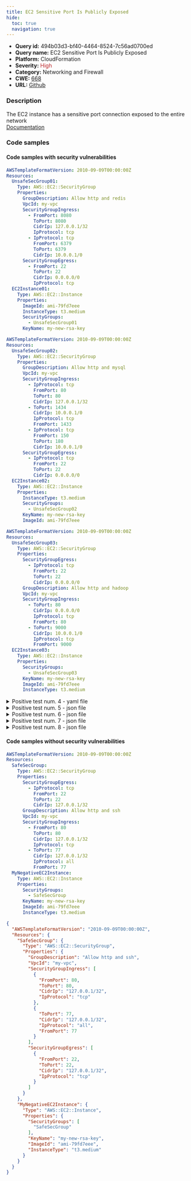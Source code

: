 ```yaml
---
title: EC2 Sensitive Port Is Publicly Exposed
hide:
  toc: true
  navigation: true
---
```


<style>
  .highlight .hll {
    background-color: #ff171742;
  }
  .md-content {
    max-width: 1100px;
    margin: 0 auto;
  }
</style>

-   **Query id:** 494b03d3-bf40-4464-8524-7c56ad0700ed
-   **Query name:** EC2 Sensitive Port Is Publicly Exposed
-   **Platform:** CloudFormation
-   **Severity:** <span style="color:#bb2124">High</span>
-   **Category:** Networking and Firewall
-   **CWE:** <a href="https://cwe.mitre.org/data/definitions/668.html" onclick="newWindowOpenerSafe(event, 'https://cwe.mitre.org/data/definitions/668.html')">668</a>
-   **URL:** [Github](https://github.com/Checkmarx/kics/tree/master/assets/queries/cloudFormation/aws/ec2_sensitive_port_is_publicly_exposed)

### Description
The EC2 instance has a sensitive port connection exposed to the entire network<br>
[Documentation](https://docs.aws.amazon.com/AWSCloudFormation/latest/UserGuide/aws-properties-ec2-security-group.html)

### Code samples
#### Code samples with security vulnerabilities
```yaml title="Positive test num. 1 - yaml file" hl_lines="13"
AWSTemplateFormatVersion: 2010-09-09T00:00:00Z
Resources:
  UnsafeSecGroup01:
    Type: AWS::EC2::SecurityGroup
    Properties:
      GroupDescription: Allow http and redis
      VpcId: my-vpc
      SecurityGroupIngress:
        - FromPort: 8080
          ToPort: 8080
          CidrIp: 127.0.0.1/32
          IpProtocol: tcp
        - IpProtocol: tcp
          FromPort: 6379
          ToPort: 6379
          CidrIp: 10.0.0.1/0
      SecurityGroupEgress:
        - FromPort: 22
          ToPort: 22
          CidrIp: 0.0.0.0/0
          IpProtocol: tcp
  EC2Instance01:
    Type: AWS::EC2::Instance
    Properties:
      ImageId: ami-79fd7eee
      InstanceType: t3.medium
      SecurityGroups:
        - UnsafeSecGroup01
      KeyName: my-new-rsa-key

```
```yaml title="Positive test num. 2 - yaml file" hl_lines="17 13"
AWSTemplateFormatVersion: 2010-09-09T00:00:00Z
Resources:
  UnsafeSecGroup02:
    Type: AWS::EC2::SecurityGroup
    Properties:
      GroupDescription: Allow http and mysql
      VpcId: my-vpc
      SecurityGroupIngress:
        - IpProtocol: tcp
          FromPort: 80
          ToPort: 80
          CidrIp: 127.0.0.1/32
        - ToPort: 1434
          CidrIp: 10.0.0.1/0
          IpProtocol: tcp
          FromPort: 1433
        - IpProtocol: tcp
          FromPort: 150
          ToPort: 180
          CidrIp: 10.0.0.1/0
      SecurityGroupEgress:
        - IpProtocol: tcp
          FromPort: 22
          ToPort: 22
          CidrIp: 0.0.0.0/0
  EC2Instance02:
    Type: AWS::EC2::Instance
    Properties:
      InstanceType: t3.medium
      SecurityGroups:
        - UnsafeSecGroup02
      KeyName: my-new-rsa-key
      ImageId: ami-79fd7eee

```
```yaml title="Positive test num. 3 - yaml file" hl_lines="18 14"
AWSTemplateFormatVersion: 2010-09-09T00:00:00Z
Resources:
  UnsafeSecGroup03:
    Type: AWS::EC2::SecurityGroup
    Properties:
      SecurityGroupEgress:
        - IpProtocol: tcp
          FromPort: 22
          ToPort: 22
          CidrIp: 0.0.0.0/0
      GroupDescription: Allow http and hadoop
      VpcId: my-vpc
      SecurityGroupIngress:
        - ToPort: 80
          CidrIp: 0.0.0.0/0
          IpProtocol: tcp
          FromPort: 80
        - ToPort: 9000
          CidrIp: 10.0.0.1/0
          IpProtocol: tcp
          FromPort: 9000
  EC2Instance03:
    Type: AWS::EC2::Instance
    Properties:
      SecurityGroups:
        - UnsafeSecGroup03
      KeyName: my-new-rsa-key
      ImageId: ami-79fd7eee
      InstanceType: t3.medium

```
<details><summary>Positive test num. 4 - yaml file</summary>

```yaml hl_lines="18 14 22"
AWSTemplateFormatVersion: 2010-09-09T00:00:00Z
Resources:
  UnsafeSecGroup04:
    Type: AWS::EC2::SecurityGroup
    Properties:
      SecurityGroupEgress:
        - IpProtocol: tcp
          FromPort: 22
          ToPort: 22
          CidrIp: 0.0.0.0/0
      GroupDescription: Allow LDAP and SNMP
      VpcId: my-vpc
      SecurityGroupIngress:
        - ToPort: 389
          FromPort: 389
          IpProtocol: "-1"
          CidrIp: 10.0.0.0/0
        - ToPort: 150
          FromPort: 180
          IpProtocol: udp
          CidrIp: 10.0.0.1/0
        - ToPort: 53
          FromPort: 53
          IpProtocol: "-1"
          CidrIp: 10.0.0.1/0
  EC2Instance03:
    Type: AWS::EC2::Instance
    Properties:
      SecurityGroups:
        - UnsafeSecGroup04
      KeyName: my-new-rsa-key
      ImageId: ami-79fd7eee
      InstanceType: t3.medium

```
</details>
<details><summary>Positive test num. 5 - json file</summary>

```json hl_lines="25"
{
  "AWSTemplateFormatVersion": "2010-09-09T00:00:00Z",
  "Resources": {
    "UnsafeSecGroup01": {
      "Type": "AWS::EC2::SecurityGroup",
      "Properties": {
        "SecurityGroupEgress": [
          {
            "FromPort": 22,
            "ToPort": 22,
            "CidrIp": "0.0.0.0/0",
            "IpProtocol": "tcp"
          }
        ],
        "GroupDescription": "Allow http and redis",
        "VpcId": "my-vpc",
        "SecurityGroupIngress": [
          {
            "FromPort": 8080,
            "ToPort": 8080,
            "CidrIp": "127.0.0.1/32",
            "IpProtocol": "tcp"
          },
          {
            "IpProtocol": "tcp",
            "FromPort": 6379,
            "ToPort": 6379,
            "CidrIp": "10.0.0.1/0"
          }
        ]
      }
    },
    "EC2Instance01": {
      "Type": "AWS::EC2::Instance",
      "Properties": {
        "ImageId": "ami-79fd7eee",
        "InstanceType": "t3.medium",
        "SecurityGroups": [
          "UnsafeSecGroup01"
        ],
        "KeyName": "my-new-rsa-key"
      }
    }
  }
}

```
</details>
<details><summary>Positive test num. 6 - json file</summary>

```json hl_lines="17 23"
{
  "AWSTemplateFormatVersion": "2010-09-09T00:00:00Z",
  "Resources": {
    "UnsafeSecGroup02": {
      "Type": "AWS::EC2::SecurityGroup",
      "Properties": {
        "GroupDescription": "Allow http and mysql",
        "VpcId": "my-vpc",
        "SecurityGroupIngress": [
          {
            "IpProtocol": "tcp",
            "FromPort": 80,
            "ToPort": 80,
            "CidrIp": "127.0.0.1/32"
          },
          {
            "CidrIp": "10.0.0.1/0",
            "IpProtocol": "tcp",
            "FromPort": 1433,
            "ToPort": 1434
          },
          {
            "IpProtocol": "tcp",
            "FromPort": 150,
            "ToPort": 180,
            "CidrIp": "10.0.0.1/0"
          }
        ],
        "SecurityGroupEgress": [
          {
            "FromPort": 22,
            "ToPort": 22,
            "CidrIp": "0.0.0.0/0",
            "IpProtocol": "tcp"
          }
        ]
      }
    },
    "EC2Instance02": {
      "Type": "AWS::EC2::Instance",
      "Properties": {
        "SecurityGroups": [
          "UnsafeSecGroup02"
        ],
        "KeyName": "my-new-rsa-key",
        "ImageId": "ami-79fd7eee",
        "InstanceType": "t3.medium"
      }
    }
  }
}

```
</details>
<details><summary>Positive test num. 7 - json file</summary>

```json hl_lines="24 18"
{
  "Resources": {
    "UnsafeSecGroup03": {
      "Type": "AWS::EC2::SecurityGroup",
      "Properties": {
        "SecurityGroupEgress": [
          {
            "CidrIp": "0.0.0.0/0",
            "IpProtocol": "tcp",
            "FromPort": 22,
            "ToPort": 22
          }
        ],
        "GroupDescription": "Allow http and hadoop",
        "VpcId": "my-vpc",
        "SecurityGroupIngress": [
          {
            "FromPort": 80,
            "ToPort": 80,
            "CidrIp": "0.0.0.0/0",
            "IpProtocol": "tcp"
          },
          {
            "ToPort": 9000,
            "CidrIp": "10.0.0.1/0",
            "IpProtocol": "tcp",
            "FromPort": 9000
          }
        ]
      }
    },
    "EC2Instance03": {
      "Type": "AWS::EC2::Instance",
      "Properties": {
        "SecurityGroups": [
          "UnsafeSecGroup03"
        ],
        "KeyName": "my-new-rsa-key",
        "ImageId": "ami-79fd7eee",
        "InstanceType": "t3.medium"
      }
    }
  },
  "AWSTemplateFormatVersion": "2010-09-09T00:00:00Z"
}

```
</details>
<details><summary>Positive test num. 8 - json file</summary>

```json hl_lines="24 18 30"
{
  "Resources": {
    "UnsafeSecGroup04": {
      "Type": "AWS::EC2::SecurityGroup",
      "Properties": {
        "SecurityGroupEgress": [
          {
            "CidrIp": "0.0.0.0/0",
            "IpProtocol": "tcp",
            "FromPort": 22,
            "ToPort": 22
          }
        ],
        "GroupDescription": "Allow LDAP and SNMP",
        "VpcId": "my-vpc",
        "SecurityGroupIngress": [
          {
            "CidrIp": "10.0.0.0/0",
            "ToPort": 389,
            "FromPort": 389,
            "IpProtocol": "-1"
          },
          {
            "FromPort": 180,
            "IpProtocol": "udp",
            "CidrIp": "10.0.0.1/0",
            "ToPort": 150
          },
          {
            "IpProtocol": "-1",
            "CidrIp": "10.0.0.1/0",
            "ToPort": 53,
            "FromPort": 53
          }
        ]
      }
    },
    "EC2Instance03": {
      "Type": "AWS::EC2::Instance",
      "Properties": {
        "SecurityGroups": [
          "UnsafeSecGroup04"
        ],
        "KeyName": "my-new-rsa-key",
        "ImageId": "ami-79fd7eee",
        "InstanceType": "t3.medium"
      }
    }
  },
  "AWSTemplateFormatVersion": "2010-09-09T00:00:00Z"
}

```
</details>


#### Code samples without security vulnerabilities
```yaml title="Negative test num. 1 - yaml file"
AWSTemplateFormatVersion: 2010-09-09T00:00:00Z
Resources:
  SafeSecGroup:
    Type: AWS::EC2::SecurityGroup
    Properties:
      SecurityGroupEgress:
        - IpProtocol: tcp
          FromPort: 22
          ToPort: 22
          CidrIp: 127.0.0.1/32
      GroupDescription: Allow http and ssh
      VpcId: my-vpc
      SecurityGroupIngress:
        - FromPort: 80
          ToPort: 80
          CidrIp: 127.0.0.1/32
          IpProtocol: tcp
        - ToPort: 77
          CidrIp: 127.0.0.1/32
          IpProtocol: all
          FromPort: 77
  MyNegativeEC2Instance:
    Type: AWS::EC2::Instance
    Properties:
      SecurityGroups:
        - SafeSecGroup
      KeyName: my-new-rsa-key
      ImageId: ami-79fd7eee
      InstanceType: t3.medium

```
```json title="Negative test num. 2 - json file"
{
  "AWSTemplateFormatVersion": "2010-09-09T00:00:00Z",
  "Resources": {
    "SafeSecGroup": {
      "Type": "AWS::EC2::SecurityGroup",
      "Properties": {
        "GroupDescription": "Allow http and ssh",
        "VpcId": "my-vpc",
        "SecurityGroupIngress": [
          {
            "FromPort": 80,
            "ToPort": 80,
            "CidrIp": "127.0.0.1/32",
            "IpProtocol": "tcp"
          },
          {
            "ToPort": 77,
            "CidrIp": "127.0.0.1/32",
            "IpProtocol": "all",
            "FromPort": 77
          }
        ],
        "SecurityGroupEgress": [
          {
            "FromPort": 22,
            "ToPort": 22,
            "CidrIp": "127.0.0.1/32",
            "IpProtocol": "tcp"
          }
        ]
      }
    },
    "MyNegativeEC2Instance": {
      "Type": "AWS::EC2::Instance",
      "Properties": {
        "SecurityGroups": [
          "SafeSecGroup"
        ],
        "KeyName": "my-new-rsa-key",
        "ImageId": "ami-79fd7eee",
        "InstanceType": "t3.medium"
      }
    }
  }
}

```
